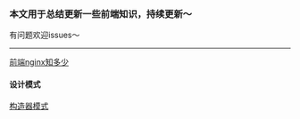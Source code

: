 ### 本文用于总结更新一些前端知识，持续更新～
有问题欢迎issues～
***
[前端nginx知多少](https://github.com/dreamcarp/blog/issues/1)

#### 设计模式
[构造器模式](https://github.com/dreamcarp/blog/issues/2)
